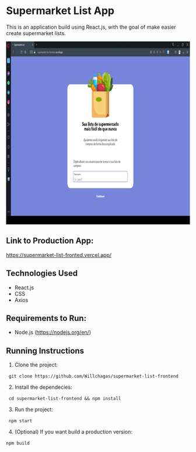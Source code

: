 # Supermarket List App

This is an application build using React.js, with the goal of make easier create supermarket lists.

<p>
  <img height="500" src="public/list-demo.gif">
</p>

## Link to Production App:

https://supermarket-list-fronted.vercel.app/

## Technologies Used

- React.js
- CSS
- Axios

## Requirements to Run:

- Node.js (https://nodejs.org/en/)

## Running Instructions

1. Clone the project:

```
 git clone https://github.com/Willchagas/supermarket-list-frontend
```

2. Install the dependecies:

```
 cd supermarket-list-frontend && npm install
```

3. Run the project:

```
 npm start
```

4. (Optional) If you want build a production version:

```
npm build
```
